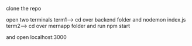 clone the repo

open two terminals
term1-->  cd over backend folder and nodemon index.js
term2-->  cd over mernapp folder and run npm start

and open localhost:3000

